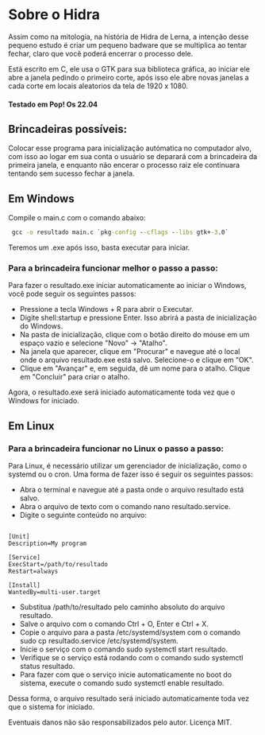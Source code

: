 # Sobre o Hidra 

Assim como na mitologia, na história de Hidra de Lerna, a intenção desse pequeno estudo é criar um pequeno badware que se multiplica ao tentar fechar, claro que você poderá encerrar o processo dele.

Está escrito em C, ele usa o GTK para sua biblioteca gráfica, ao iniciar ele abre a janela pedindo o primeiro corte, após isso ele abre novas janelas a cada corte em locais aleatorios da tela de 1920 x 1080.

#### Testado em Pop! Os 22.04


## Brincadeiras possíveis: 

Colocar esse programa para inicialização autómatica no computador alvo, com isso ao logar em sua conta o usuário se deparará com a brincadeira da primeira janela, e enquanto não encerar o processo raiz ele continuara tentando sem sucesso fechar a janela.


## Em Windows

Compile o main.c com o comando abaixo: 
``` cmd
 gcc -o resultado main.c `pkg-config --cflags --libs gtk+-3.0`
```
Teremos um .exe após isso, basta executar para iniciar.

### Para a brincadeira funcionar melhor o passo a passo:
Para fazer o resultado.exe iniciar automaticamente ao iniciar o Windows, você pode seguir os seguintes passos:

* Pressione a tecla Windows + R para abrir o Executar.
* Digite shell:startup e pressione Enter. Isso abrirá a pasta de inicialização do Windows.
* Na pasta de inicialização, clique com o botão direito do mouse em um espaço vazio e selecione "Novo" -> "Atalho".
* Na janela que aparecer, clique em "Procurar" e navegue até o local onde o arquivo resultado.exe está salvo. Selecione-o e clique em "OK".
* Clique em "Avançar" e, em seguida, dê um nome para o atalho. Clique em "Concluir" para criar o atalho.

Agora, o resultado.exe será iniciado automaticamente toda vez que o Windows for iniciado.

## Em Linux




### Para a brincadeira funcionar no Linux o passo a passo:
Para Linux, é necessário utilizar um gerenciador de inicialização, como o systemd ou o cron. Uma forma de fazer isso é seguir os seguintes passos:

* Abra o terminal e navegue até a pasta onde o arquivo resultado está salvo.
* Abra o arquivo de texto com o comando nano resultado.service.
* Digite o seguinte conteúdo no arquivo:

``` shell

[Unit]
Description=My program

[Service]
ExecStart=/path/to/resultado
Restart=always

[Install]
WantedBy=multi-user.target
```

* Substitua /path/to/resultado pelo caminho absoluto do arquivo resultado.
* Salve o arquivo com o comando Ctrl + O, Enter e Ctrl + X.
* Copie o arquivo para a pasta /etc/systemd/system com o comando sudo cp resultado.service /etc/systemd/system.
* Inicie o serviço com o comando sudo systemctl start resultado.
* Verifique se o serviço está rodando com o comando sudo systemctl status resultado.
* Para fazer com que o serviço inicie automaticamente no boot do sistema, execute o comando sudo systemctl enable resultado.

Dessa forma, o arquivo resultado será iniciado automaticamente toda vez que o sistema for iniciado.


Eventuais danos não são responsabilizados pelo autor. Licença MIT.
